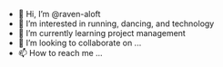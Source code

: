 - 👋 Hi, I’m @raven-aloft
- 👀 I’m interested in running, dancing, and technology
- 🌱 I’m currently learning project management
- 💞️ I’m looking to collaborate on ...
- 📫 How to reach me ...

<!---
raven-aloft/raven-aloft is a ✨ special ✨ repository because its `README.md` (this file) appears on your GitHub profile.
You can click the Preview link to take a look at your changes.
--->
